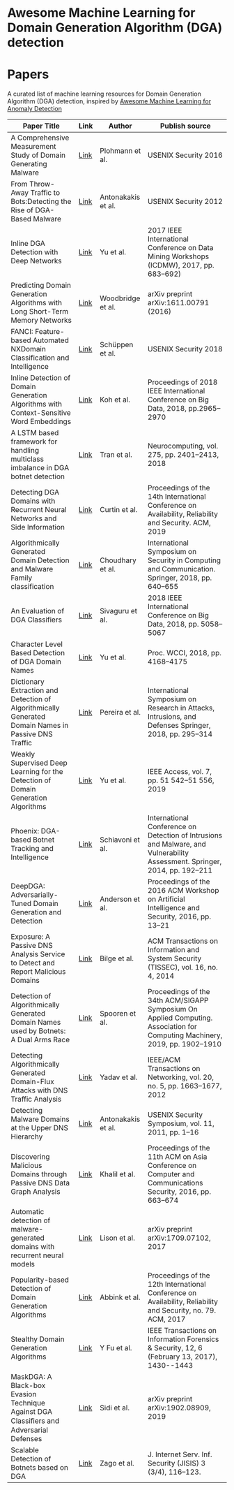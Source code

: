# Awesome Machine Learning for Domain Generation Algorithm (DGA) detection

# Papers
A curated list of machine learning resources for Domain Generation Algorithm (DGA) detection, inspired by [Awesome Machine Learning for Anomaly Detection](https://github.com/henghsu1993/Awesome-ML-for-Anomaly-Detection/)


| Paper Title| Link | Author | Publish source |
| -------------------| -----|--------|-------|
| A Comprehensive Measurement Study of Domain Generating Malware | [Link](https://www.usenix.org/system/files/conference/usenixsecurity16/sec16_paper_plohmann.pdf) | Plohmann et al. | USENIX Security 2016|
| From Throw-Away Traffic to Bots:Detecting the Rise of DGA-Based Malware | [Link](https://www.usenix.org/system/files/conference/usenixsecurity12/sec12-final127.pdf) | Antonakakis et al. | USENIX Security 2012|
| Inline DGA Detection with Deep Networks | [Link](http://faculty.washington.edu/mdecock/papers/byu2017a.pdf) | Yu et al. | 2017 IEEE International Conference on Data Mining Workshops (ICDMW), 2017, pp. 683–692)|
| Predicting Domain Generation Algorithms with Long Short-Term Memory Networks | [Link](https://www.covert.io/research-papers/deep-learning-security/Predicting%20Domain%20Generation%20Algorithms%20with%20Long%20Short-Term%20Memory%20Networks.pdf) | Woodbridge et al. | arXiv preprint arXiv:1611.00791 (2016)|
| FANCI: Feature-based Automated NXDomain Classification and Intelligence| [Link](https://www.usenix.org/system/files/conference/usenixsecurity18/sec18-schuppen.pdf) | Schüppen et al. | USENIX Security 2018|
| Inline Detection of Domain Generation Algorithms with Context-Sensitive Word Embeddings| [Link](https://arxiv.org/pdf/1811.08705.pdf) | Koh et al. | Proceedings of 2018 IEEE International Conference on Big Data, 2018, pp.2965–2970|
| A LSTM based framework for handling multiclass imbalance in DGA botnet detection| [Link](https://www.researchgate.net/publication/321165269_A_LSTM_based_Framework_for_Handling_Multiclass_Imbalance_in_DGA_Botnet_Detection) | Tran et al. | Neurocomputing, vol. 275, pp. 2401–2413, 2018|
| Detecting DGA Domains with Recurrent Neural Networks and Side Information| [Link](https://arxiv.org/pdf/1810.02023.pdf) | Curtin et al. | Proceedings of the 14th International Conference on Availability, Reliability and Security. ACM, 2019|
| Algorithmically Generated Domain Detection and Malware Family classification| [Link](http://faculty.washington.edu/mdecock/papers/cchoudhary2018a.pdf) | Choudhary et al. | International Symposium on Security in Computing and Communication. Springer, 2018, pp. 640–655|
| An Evaluation of DGA Classifiers| [Link](http://faculty.washington.edu/mdecock/papers/rsivaguru2018a.pdf) | Sivaguru et al. | 2018 IEEE International Conference on Big Data, 2018, pp. 5058–5067|
| Character Level Based Detection of DGA Domain Names| [Link](https://faculty.washington.edu/mdecock/papers/byu2018a.pdf) | Yu et al. | Proc. WCCI, 2018, pp. 4168–4175|
| Dictionary Extraction and Detection of Algorithmically Generated Domain Names in Passive DNS Traffic| [Link](http://faculty.washington.edu/mdecock/papers/mpereira2018a.pdf) | Pereira et al. | International Symposium on Research in Attacks, Intrusions, and Defenses Springer, 2018, pp. 295–314|
| Weakly Supervised Deep Learning for the Detection of Domain Generation Algorithms| [Link](https://ieeexplore.ieee.org/stamp/stamp.jsp?arnumber=8691763) | Yu et al. | IEEE Access, vol. 7, pp. 51 542–51 556, 2019|
| Phoenix: DGA-based Botnet Tracking and Intelligence| [Link](http://www.syssec-project.eu/m/page-media/3/schiavoni-dimva14-phoenix.pdf) | Schiavoni et al. | International Conference on Detection of Intrusions and Malware, and Vulnerability Assessment. Springer, 2014, pp. 192–211|
| DeepDGA: Adversarially-Tuned Domain Generation and Detection| [Link](https://arxiv.org/pdf/1610.01969.pdf) | Anderson et al. | Proceedings of the 2016 ACM Workshop on Artificial Intelligence and Security, 2016, pp. 13–21|
| Exposure: A Passive DNS Analysis Service to Detect and Report Malicious Domains| [Link](https://sites.cs.ucsb.edu/~chris/research/doc/ndss11_exposure.pdf) | Bilge et al. | ACM Transactions on Information and System Security (TISSEC), vol. 16, no. 4, 2014|
| Detection of Algorithmically Generated Domain Names used by Botnets: A Dual Arms Race| [Link](https://www.researchgate.net/publication/332817700_Detection_of_algorithmically_generated_domain_names_used_by_botnets_a_dual_arms_race) | Spooren et al. |  Proceedings of the 34th ACM/SIGAPP Symposium On Applied Computing. Association for Computing Machinery, 2019, pp. 1902–1910|
| Detecting Algorithmically Generated Domain-Flux Attacks with DNS Traffic Analysis| [Link](https://www.researchgate.net/publication/220269670_Detecting_Algorithmically_Generated_Malicious_Domain_Names) | Yadav et al. | IEEE/ACM Transactions on Networking, vol. 20, no. 5, pp. 1663–1677, 2012|
| Detecting Malware Domains at the Upper DNS Hierarchy| [Link](https://www.usenix.org/legacy/event/sec11/tech/full_papers/Antonakakis.pdf) |  Antonakakis et al. | USENIX Security Symposium, vol. 11, 2011, pp. 1–16|
| Discovering Malicious Domains through Passive DNS Data Graph Analysis| [Link](https://dl.acm.org/doi/pdf/10.1145/2897845.2897877) |  Khalil et al. | Proceedings of the 11th ACM on Asia Conference on Computer and Communications Security, 2016, pp. 663–674|
| Automatic detection of malware-generated domains with recurrent neural models| [Link](https://arxiv.org/pdf/1709.07102.pdf) |  Lison et al. | arXiv preprint arXiv:1709.07102, 2017|
| Popularity-based Detection of Domain Generation Algorithms | [Link](https://www.cyber-threat-intelligence.com/publications/WMR2017-DGA.pdf) | Abbink et al. |Proceedings of the 12th International Conference on Availability, Reliability and Security, no. 79. ACM, 2017|
| Stealthy Domain Generation Algorithms | [Link](https://ieeexplore.ieee.org/abstract/document/7852496) |Y Fu et al. | IEEE Transactions on Information Forensics & Security, 12, 6 (February 13, 2017), 1430--1443|
| MaskDGA: A Black-box Evasion Technique Against DGA Classiﬁers and Adversarial Defenses | [Link](https://arxiv.org/pdf/1902.08909.pdf) |Sidi et al.  | arXiv preprint arXiv:1902.08909, 2019|
| Scalable Detection of Botnets based on DGA | [Link](https://www.researchgate.net/profile/Mattia_Zago/publication/330490815_Scalable_detection_of_botnets_based_on_DGA_Efficient_feature_discovery_process_in_machine_learning_techniques/links/5c487a0e92851c22a38ad007/Scalable-detection-of-botnets-based-on-DGA-Efficient-feature-discovery-process-in-machine-learning-techniques.pdf) |Zago et al.  | J. Internet Serv. Inf. Security (JISIS) 3 (3/4), 116–123.|
